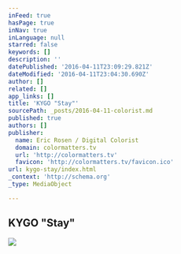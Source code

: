 ```yaml
---
inFeed: true
hasPage: true
inNav: true
inLanguage: null
starred: false
keywords: []
description: ''
datePublished: '2016-04-11T23:09:29.821Z'
dateModified: '2016-04-11T23:04:30.690Z'
author: []
related: []
app_links: []
title: 'KYGO "Stay"'
sourcePath: _posts/2016-04-11-colorist.md
published: true
authors: []
publisher:
  name: Eric Rosen / Digital Colorist
  domain: colormatters.tv
  url: 'http://colormatters.tv'
  favicon: 'http://colormatters.tv/favicon.ico'
url: kygo-stay/index.html
_context: 'http://schema.org'
_type: MediaObject

---
```

<article style=""><h1>KYGO "Stay"</h1><img src="https://s3-us-west-2.amazonaws.com/the-grid-img/p/e6df41f7e05ccf1537634b70abef14bda69a58dd.jpg" /></article>